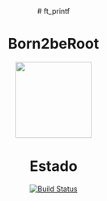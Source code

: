 <div align="center">
# ft_printf
<h1>Born2beRoot</h1>
<img src="https://raw.githubusercontent.com/yowcloud/yowcloud-my-utils/main/badge_ft_printf_500px.png" style="width: 150px; height: 150px;">



# Estado
[![Build Status](https://img.shields.io/static/v1?label=Build%20Status&message=In%20progress&color=orange)](https://github.com/yowcloud/ft_printf)
</div>

